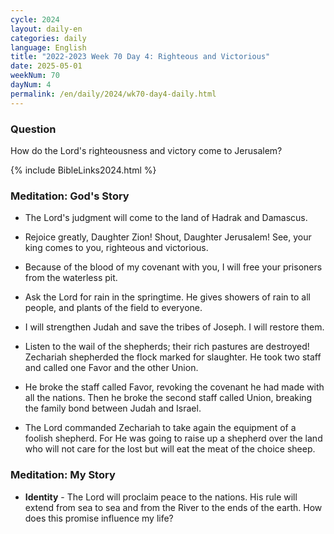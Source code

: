```yaml
---
cycle: 2024
layout: daily-en
categories: daily
language: English
title: "2022-2023 Week 70 Day 4: Righteous and Victorious"
date: 2025-05-01
weekNum: 70
dayNum: 4
permalink: /en/daily/2024/wk70-day4-daily.html
---
```


### Question     
How do the Lord's righteousness and victory come to Jerusalem?

{% include BibleLinks2024.html %}

### Meditation: God's Story   
+ The Lord's judgment will come to the land of Hadrak and Damascus. 

+ Rejoice greatly, Daughter Zion! Shout, Daughter Jerusalem! See, your king comes to you, righteous and victorious. 

+ Because of the blood of my covenant with you, I will free your prisoners from the waterless pit. 

+ Ask the Lord for rain in the springtime. He gives showers of rain to all people, and plants of the field to everyone. 

+ I will strengthen Judah and save the tribes of Joseph. I will restore them. 

+ Listen to the wail of the shepherds; their rich pastures are destroyed! Zechariah shepherded the flock marked for slaughter. He took two staff and called one Favor and the other Union. 

+ He broke the staff called Favor, revoking the covenant he had made with all the nations. Then he broke the second staff called Union, breaking the family bond between Judah and Israel. 

+ The Lord commanded Zechariah to take again the equipment of a foolish shepherd. For He was going to raise up a shepherd over the land who will not care for the lost but will eat the meat of the choice sheep. 

### Meditation: My Story   
+ **Identity** - The Lord will proclaim peace to the nations. His rule will extend from sea to sea and from the River to the ends of the earth. How does this promise influence my life? 
